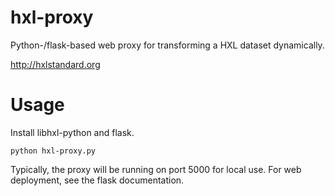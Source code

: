 hxl-proxy
=========

Python-/flask-based web proxy for transforming a HXL dataset dynamically.

http://hxlstandard.org

# Usage

Install libhxl-python and flask.

```
python hxl-proxy.py
```

Typically, the proxy will be running on port 5000 for local use.  For web deployment, see the flask documentation.
